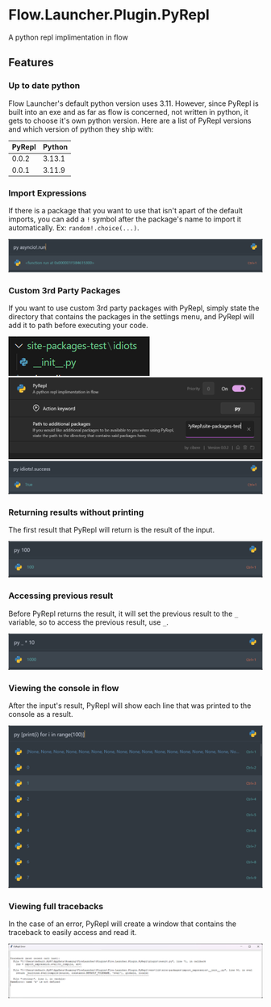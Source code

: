 # Flow.Launcher.Plugin.PyRepl
A python repl implimentation in flow

## Features

### Up to date python

Flow Launcher's default python version uses 3.11. However, since PyRepl is built into an exe and as far as flow is concerned, not written in python, it gets to choose it's own python version. Here are a list of PyRepl versions and which version of python they ship with:

| PyRepl | Python |
|--------|--------|
|0.0.2|3.13.1|
|0.0.1|3.11.9|

### Import Expressions

If there is a package that you want to use that isn't apart of the default imports, you can add a `!` symbol after the package's name to import it automatically. Ex: `random!.choice(...)`.

![](assets/py_asyncio!.run.png)

### Custom 3rd Party Packages

If you want to use custom 3rd party packages with PyRepl, simply state the directory that contains the packages in the settings menu, and PyRepl will add it to path before executing your code.

![](assets/site-packages-test.idiots.__init__.py.png)
![](assets/settings_menu.png)
![](assets/py_idiots!.success.png)

### Returning results without printing

The first result that PyRepl will return is the result of the input.

![](assets/py_100_result.png)

### Accessing previous result

Before PyRepl returns the result, it will set the previous result to the `_` variable, so to access the previous result, use `_`.

![Example](assets/py__times_10_result.png)

### Viewing the console in flow

After the input's result, PyRepl will show each line that was printed to the console as a result.

![Example](assets/console_example.png)

### Viewing full tracebacks

In the case of an error, PyRepl will create a window that contains the traceback to easily access and read it.

![Example](assets/traceback_example.png)